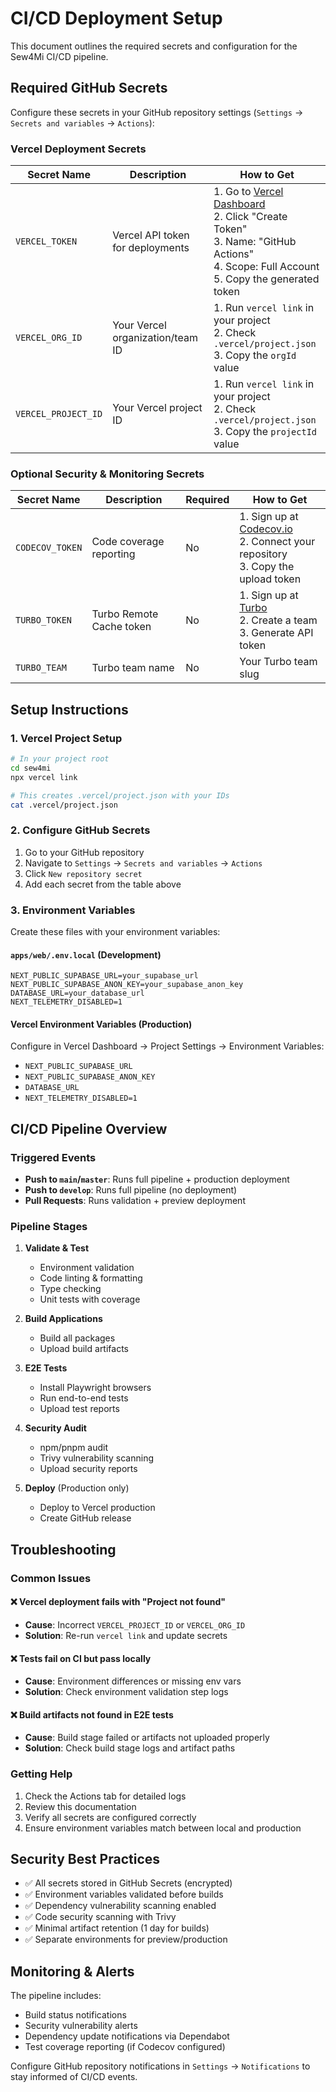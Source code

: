 # CI/CD Deployment Setup

This document outlines the required secrets and configuration for the Sew4Mi CI/CD pipeline.

## Required GitHub Secrets

Configure these secrets in your GitHub repository settings (`Settings` → `Secrets and variables` → `Actions`):

### Vercel Deployment Secrets

| Secret Name | Description | How to Get |
|------------|-------------|------------|
| `VERCEL_TOKEN` | Vercel API token for deployments | 1. Go to [Vercel Dashboard](https://vercel.com/account/tokens)<br>2. Click "Create Token"<br>3. Name: "GitHub Actions"<br>4. Scope: Full Account<br>5. Copy the generated token |
| `VERCEL_ORG_ID` | Your Vercel organization/team ID | 1. Run `vercel link` in your project<br>2. Check `.vercel/project.json`<br>3. Copy the `orgId` value |
| `VERCEL_PROJECT_ID` | Your Vercel project ID | 1. Run `vercel link` in your project<br>2. Check `.vercel/project.json`<br>3. Copy the `projectId` value |

### Optional Security & Monitoring Secrets

| Secret Name | Description | Required | How to Get |
|------------|-------------|----------|------------|
| `CODECOV_TOKEN` | Code coverage reporting | No | 1. Sign up at [Codecov.io](https://codecov.io)<br>2. Connect your repository<br>3. Copy the upload token |
| `TURBO_TOKEN` | Turbo Remote Cache token | No | 1. Sign up at [Turbo](https://turbo.build)<br>2. Create a team<br>3. Generate API token |
| `TURBO_TEAM` | Turbo team name | No | Your Turbo team slug |

## Setup Instructions

### 1. Vercel Project Setup

```bash
# In your project root
cd sew4mi
npx vercel link

# This creates .vercel/project.json with your IDs
cat .vercel/project.json
```

### 2. Configure GitHub Secrets

1. Go to your GitHub repository
2. Navigate to `Settings` → `Secrets and variables` → `Actions`
3. Click `New repository secret`
4. Add each secret from the table above

### 3. Environment Variables

Create these files with your environment variables:

#### `apps/web/.env.local` (Development)
```env
NEXT_PUBLIC_SUPABASE_URL=your_supabase_url
NEXT_PUBLIC_SUPABASE_ANON_KEY=your_supabase_anon_key
DATABASE_URL=your_database_url
NEXT_TELEMETRY_DISABLED=1
```

#### Vercel Environment Variables (Production)

Configure in Vercel Dashboard → Project Settings → Environment Variables:

- `NEXT_PUBLIC_SUPABASE_URL`
- `NEXT_PUBLIC_SUPABASE_ANON_KEY` 
- `DATABASE_URL`
- `NEXT_TELEMETRY_DISABLED=1`

## CI/CD Pipeline Overview

### Triggered Events

- **Push to `main`/`master`**: Runs full pipeline + production deployment
- **Push to `develop`**: Runs full pipeline (no deployment)
- **Pull Requests**: Runs validation + preview deployment

### Pipeline Stages

1. **Validate & Test**
   - Environment validation
   - Code linting & formatting
   - Type checking
   - Unit tests with coverage

2. **Build Applications**
   - Build all packages
   - Upload build artifacts

3. **E2E Tests**
   - Install Playwright browsers
   - Run end-to-end tests
   - Upload test reports

4. **Security Audit**
   - npm/pnpm audit
   - Trivy vulnerability scanning
   - Upload security reports

5. **Deploy** (Production only)
   - Deploy to Vercel production
   - Create GitHub release

## Troubleshooting

### Common Issues

#### ❌ Vercel deployment fails with "Project not found"
- **Cause**: Incorrect `VERCEL_PROJECT_ID` or `VERCEL_ORG_ID`
- **Solution**: Re-run `vercel link` and update secrets

#### ❌ Tests fail on CI but pass locally
- **Cause**: Environment differences or missing env vars
- **Solution**: Check environment validation step logs

#### ❌ Build artifacts not found in E2E tests
- **Cause**: Build stage failed or artifacts not uploaded properly
- **Solution**: Check build stage logs and artifact paths

### Getting Help

1. Check the Actions tab for detailed logs
2. Review this documentation
3. Verify all secrets are configured correctly
4. Ensure environment variables match between local and production

## Security Best Practices

- ✅ All secrets stored in GitHub Secrets (encrypted)
- ✅ Environment variables validated before builds
- ✅ Dependency vulnerability scanning enabled
- ✅ Code security scanning with Trivy
- ✅ Minimal artifact retention (1 day for builds)
- ✅ Separate environments for preview/production

## Monitoring & Alerts

The pipeline includes:
- Build status notifications
- Security vulnerability alerts
- Dependency update notifications via Dependabot
- Test coverage reporting (if Codecov configured)

Configure GitHub repository notifications in `Settings` → `Notifications` to stay informed of CI/CD events.